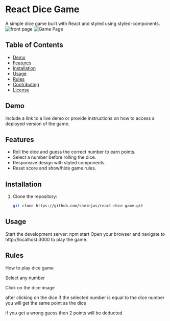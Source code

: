 # React Dice Game

A simple dice game built with React and styled using styled-components.
![front page](https://github.com/shvinjas/React-Dice-Game-App/assets/112388713/db523e64-d7f2-4045-9347-498ffc45e396)
![Game Page](https://github.com/shvinjas/React-Dice-Game-App/assets/112388713/9527c87e-90ee-4ea8-84d7-45d71eeef0a3)

## Table of Contents

- [Demo](#demo)
- [Features](#features)
- [Installation](#installation)
- [Usage](#usage)
- [Rules](#rules)
- [Contributing](#contributing)
- [License](#license)

## Demo

Include a link to a live demo or provide instructions on how to access a deployed version of the game.

## Features

- Roll the dice and guess the correct number to earn points.
- Select a number before rolling the dice.
- Responsive design with styled components.
- Reset score and show/hide game rules.

## Installation

1. Clone the repository:

   ```bash
   git clone https://github.com/shvinjas/react-dice-game.git
   
## Usage

Start the development server:
npm start
Open your browser and navigate to http://localhost:3000 to play the game.

## Rules

How to play dice game

Select any number

Click on the dice image

after clicking on the dice if the selected number is equal to the dice number you will get the same point as the dice

if you get a wrong guess then 2 points will be deducted
